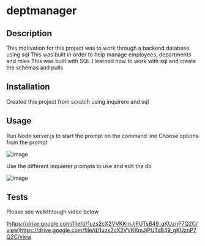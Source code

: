 # deptmanager


## Description

This motivation for this project was to work through a backend database using sql
This was built in order to help manage employees, departments and roles
This was built with SQL
I learned how to work with sql and create the schemas and pulls


## Installation

Created this project from scratch using inquirere and sql

## Usage

Run Node server.js to start the prompt on the command line
Choose options from the prompt

![image](https://github.com/FROMERO63/deptmanager/assets/134673364/cb77e755-f922-4948-85b2-3e6566e6fc5b)


Use the different inquierer prompts to use and edit the db

![image](https://github.com/FROMERO63/deptmanager/assets/134673364/55a3aeb1-09ac-46c7-82a9-99296c49be87)


## Tests


Please see walkthtough video below

(https://drive.google.com/file/d/1uzs2cX2VVKKmJjPUTsB49_gKUznP7Q2C/view)https://drive.google.com/file/d/1uzs2cX2VVKKmJjPUTsB49_gKUznP7Q2C/view

